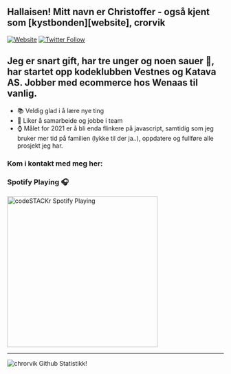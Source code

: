 ## Hallaisen! Mitt navn er Christoffer - også kjent som [kystbonden][website], crorvik

[![Website](https://img.shields.io/website?label=kystbonden.no&style=for-the-badge&url=http%3A%2F%2Fkystbonden.no)](http://kystbonden.no)
[![Twitter Follow](https://img.shields.io/twitter/follow/chrorvik?color=1DA1F2&logo=twitter&style=for-the-badge)](https://twitter.com/intent/follow?original_referer=https%3A%2F%2Fgithub.com%2Fchrorvik&screen_name=chrorvik)

## Jeg er snart gift, har tre unger og noen sauer :sheep:, har startet opp kodeklubben Vestnes og Katava AS. Jobber med ecommerce hos Wenaas til vanlig. 
- :books: Veldig glad i å lære nye ting
- :duck: Liker å samarbeide og jobbe i team
- :watch: Målet for 2021 er å bli enda flinkere på javascript, samtidig som jeg bruker mer tid på familien (lykke til der ja..), oppdatere og fullføre alle prosjekt jeg har. 

### Kom i kontakt med meg her:



### Spotify Playing 🎧

[<img src="https://now-playing-codestackr.vercel.app/api/spotify-playing" alt="codeSTACKr Spotify Playing" width="350" />](https://open.spotify.com/playlist/4vc94pXZrKefW1eXZg7fdk?si=_h6uxS11QWugy-67s9qVQw)

---

<img align="left" alt="chrorvik Github Statistikk!" src="https://github-readme-stats.vercel.app/api?username=chrorvik&show_icons=true&hide_border=true" />
